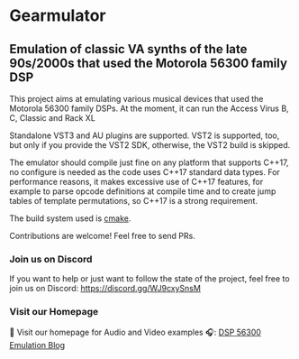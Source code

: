 # Gearmulator

## Emulation of classic VA synths of the late 90s/2000s that used the Motorola 56300 family DSP

This project aims at emulating various musical devices that used the Motorola 56300 family DSPs. At the moment, it can run the Access Virus B, C, Classic and Rack XL

Standalone VST3 and AU plugins are supported. VST2 is supported, too, but only if you provide the VST2 SDK, otherwise, the VST2 build is skipped.

The emulator should compile just fine on any platform that supports C++17, no configure is needed as the code uses C++17 standard data types. For performance reasons, it makes excessive use of C++17 features, for example to parse opcode definitions at compile time and to create jump tables of template permutations, so C++17 is a strong requirement.

The build system used is [cmake](https://cmake.org/).

Contributions are welcome! Feel free to send PRs.

### Join us on Discord

If you want to help or just want to follow the state of the project, feel free to join us on Discord: https://discord.gg/WJ9cxySnsM

### Visit our Homepage

🎵 Visit our homepage for Audio and Video examples 🎧:
[DSP 56300 Emulation Blog](https://dsp56300.wordpress.com/)

